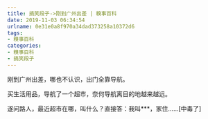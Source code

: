 ```yaml
---
title: 搞笑段子->刚到广州出差 | 糗事百科
date: 2019-11-03 06:34:54
urlname: 0e31e0a8f970a34dad373258a10372d6
tags: 
- 糗事百科
categories:
- 糗事百科
- 搞笑段子
---
```

刚到广州出差，哪也不认识，出门全靠导航。

买生活用品，导航了一个超市，奈何导航离目的地越来越远。

遂问路人，最近超市在哪，叫什么？直接答：我叫***，家住……[中毒了]


